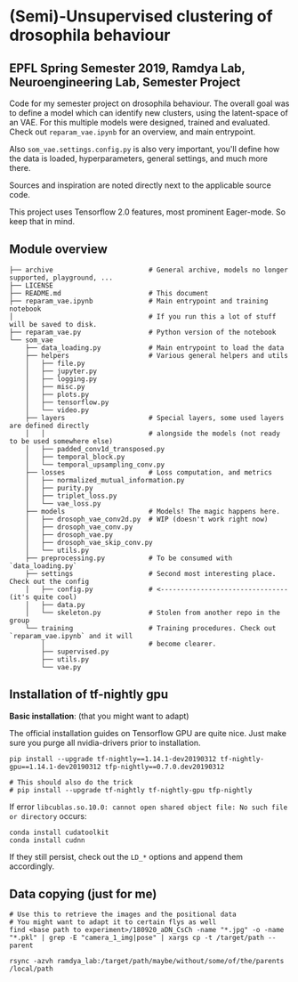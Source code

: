 # (Semi)-Unsupervised clustering of drosophila behaviour
## EPFL Spring Semester 2019, Ramdya Lab, Neuroengineering Lab, Semester Project

Code for my semester project on drosophila behaviour. The overall goal was to define a model which
can identify new clusters, using the latent-space of an VAE. For this multiple models were designed,
trained and evaluated. Check out `reparam_vae.ipynb` for an overview, and main entrypoint.

Also `som_vae.settings.config.py` is also very important, you'll define how the data is loaded,
hyperparameters, general settings, and much more there.

Sources and inspiration are noted directly next to the applicable source code.

This project uses Tensorflow 2.0 features, most prominent Eager-mode. So keep that in mind.

## Module overview


```
├── archive                        # General archive, models no longer supported, playground, ...
├── LICENSE
├── README.md                      # This document
├── reparam_vae.ipynb              # Main entrypoint and training notebook
│                                  # If you run this a lot of stuff will be saved to disk.
├── reparam_vae.py                 # Python version of the notebook
└── som_vae
    ├── data_loading.py            # Main entrypoint to load the data
    ├── helpers                    # Various general helpers and utils
    │   ├── file.py
    │   ├── jupyter.py
    │   ├── logging.py
    │   ├── misc.py
    │   ├── plots.py
    │   ├── tensorflow.py
    │   └── video.py
    ├── layers                     # Special layers, some used layers are defined directly
    │   │                          # alongside the models (not ready to be used somewhere else)
    │   ├── padded_conv1d_transposed.py
    │   ├── temporal_block.py
    │   └── temporal_upsampling_conv.py
    ├── losses                     # Loss computation, and metrics
    │   ├── normalized_mutual_information.py
    │   ├── purity.py
    │   ├── triplet_loss.py
    │   └── vae_loss.py
    ├── models                     # Models! The magic happens here.
    │   ├── drosoph_vae_conv2d.py  # WIP (doesn't work right now)
    │   ├── drosoph_vae_conv.py
    │   ├── drosoph_vae.py
    │   ├── drosoph_vae_skip_conv.py
    │   └── utils.py
    ├── preprocessing.py           # To be consumed with `data_loading.py`
    ├── settings                   # Second most interesting place. Check out the config
    │   ├── config.py              # <-------------------------------- (it's quite cool)
    │   ├── data.py
    │   └── skeleton.py            # Stolen from another repo in the group
    └── training                   # Training procedures. Check out `reparam_vae.ipynb` and it will
        │                          # become clearer.
        ├── supervised.py
        ├── utils.py
        └── vae.py
```

## Installation of tf-nightly gpu


**Basic installation**: (that you might want to adapt)

The official installation guides on Tensorflow GPU are quite nice. Just make sure you purge all
nvidia-drivers prior to installation. 

```
pip install --upgrade tf-nightly==1.14.1-dev20190312 tf-nightly-gpu==1.14.1-dev20190312 tfp-nightly==0.7.0.dev20190312

# This should also do the trick
# pip install --upgrade tf-nightly tf-nightly-gpu tfp-nightly
```

If error `libcublas.so.10.0: cannot open shared object file: No such file or directory` occurs:

```
conda install cudatoolkit
conda install cudnn
```

If they still persist, check out the `LD_*` options and append them accordingly.

## Data copying (just for me)

```
# Use this to retrieve the images and the positional data
# You might want to adapt it to certain flys as well
find <base path to experiment>/180920_aDN_CsCh -name "*.jpg" -o -name "*.pkl" | grep -E "camera_1_img|pose" | xargs cp -t /target/path --parent
```

```
rsync -azvh ramdya_lab:/target/path/maybe/without/some/of/the/parents /local/path
```
